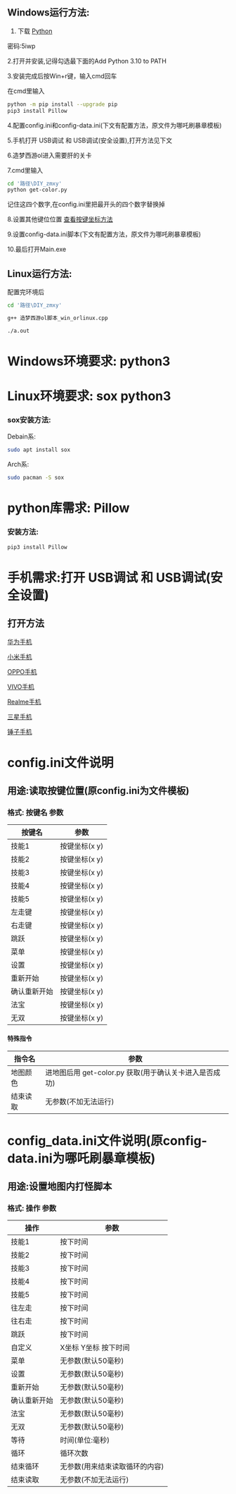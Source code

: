 ## Windows运行方法:
1. 下载 [Python](https://wws.lanzouy.com/iEvk807a8dti)

密码:5iwp

2.打开并安装,记得勾选最下面的Add Python 3.10 to PATH
 
3.安装完成后按Win+r键，输入cmd回车

在cmd里输入
````bash
python -m pip install --upgrade pip
pip3 install Pillow
````
4.配置config.ini和config-data.ini(下文有配置方法，原文件为哪吒刷暴章模板)

5.手机打开 USB调试 和 USB调试(安全设置),打开方法见下文

6.造梦西游ol进入需要肝的关卡

7.cmd里输入
````bash
cd '路径\DIY_zmxy'
python get-color.py
````
记住这四个数字,在config.ini里把最开头的四个数字替换掉

8.设置其他键位位置
[查看按键坐标方法](https://jingyan.baidu.com/article/00a07f38297bd082d028dce7.html)

9.设置config-data.ini脚本(下文有配置方法，原文件为哪吒刷暴章模板)

10.最后打开Main.exe

## Linux运行方法:

配置完环境后
````bash
cd '路径\DIY_zmxy'
````
````bash
g++ 造梦西游ol脚本_win_orlinux.cpp
````
````bash
./a.out
````


# Windows环境要求: python3
# Linux环境要求: sox python3
### sox安装方法:
Debain系:
````bash
sudo apt install sox
````
Arch系:
````bash
sudo pacman -S sox
````


# python库需求: Pillow

### 安装方法:
````bash
pip3 install Pillow
````

# 手机需求:打开 USB调试 和 USB调试(安全设置)

## 打开方法

[华为手机](https://help.airdroid.com/hc/zh-cn/articles/360044847394-%E5%8D%8E%E4%B8%BA%E6%89%8B%E6%9C%BA%E5%A6%82%E4%BD%95%E5%BC%80%E5%90%AFUSB%E8%B0%83%E8%AF%95-)

[小米手机](https://help.airdroid.com/hc/zh-cn/articles/360045329413-%E5%B0%8F%E7%B1%B3%E6%89%8B%E6%9C%BA%E5%A6%82%E4%BD%95%E5%BC%80%E5%90%AFUSB%E8%B0%83%E8%AF%95-)

[OPPO手机](https://help.airdroid.com/hc/zh-cn/articles/360045675654-Oppo%E6%89%8B%E6%9C%BA%E5%A6%82%E4%BD%95%E5%BC%80%E5%90%AFUSB%E8%B0%83%E8%AF%95-)

[VIVO手机](https://help.airdroid.com/hc/zh-cn/articles/360045661674-vivo%E6%89%8B%E6%9C%BA%E5%A6%82%E4%BD%95%E5%BC%80%E5%90%AFUSB%E8%B0%83%E8%AF%95-)

[Realme手机](https://help.airdroid.com/hc/zh-cn/articles/4412937828251-Realme%E6%89%8B%E6%9C%BA%E5%A6%82%E4%BD%95%E5%BC%80%E5%90%AFUSB%E8%B0%83%E8%AF%95-)

[三星手机](https://help.airdroid.com/hc/zh-cn/articles/360045374013-%E4%B8%89%E6%98%9F%E6%89%8B%E6%9C%BA%E5%A6%82%E4%BD%95%E5%BC%80%E5%90%AFUSB%E8%B0%83%E8%AF%95-)

[锤子手机](https://help.airdroid.com/hc/zh-cn/articles/360045202593-%E9%94%A4%E5%AD%90%E6%89%8B%E6%9C%BA%E5%A6%82%E4%BD%95%E5%BC%80%E5%90%AFUSB%E8%B0%83%E8%AF%95-)
# config.ini文件说明

## 用途:读取按键位置(原config.ini为文件模板)

### 格式: 按键名 参数
|按键名|参数|
| --- | --- |
|技能1| 按键坐标(x y) |
|技能2| 按键坐标(x y) |
|技能3| 按键坐标(x y) |
|技能4| 按键坐标(x y) |
|技能5| 按键坐标(x y) |
|左走键| 按键坐标(x y) |
|右走键| 按键坐标(x y) |
|跳跃| 按键坐标(x y) |
|菜单| 按键坐标(x y) |
|设置| 按键坐标(x y) |
|重新开始| 按键坐标(x y) |
|确认重新开始| 按键坐标(x y) |
|法宝| 按键坐标(x y) |
|无双| 按键坐标(x y) |
#### 特殊指令
|指令名|参数|
| --- | --- |
|地图颜色| 进地图后用 get-color.py 获取(用于确认关卡进入是否成功) |
|结束读取| 无参数(不加无法运行) |

# config_data.ini文件说明(原config-data.ini为哪吒刷暴章模板)

## 用途:设置地图内打怪脚本

### 格式: 操作 参数
|操作|参数|
| --- | --- |
|技能1| 按下时间 |
|技能2| 按下时间 |
|技能3| 按下时间 |
|技能4| 按下时间 |
|技能5| 按下时间 |
|往左走| 按下时间 |
|往右走| 按下时间 |
|跳跃| 按下时间 |
|自定义| X坐标 Y坐标 按下时间 |
|菜单| 无参数(默认50毫秒) |
|设置| 无参数(默认50毫秒) |
|重新开始| 无参数(默认50毫秒) |
|确认重新开始| 无参数(默认50毫秒) |
|法宝| 无参数(默认50毫秒) |
|无双| 无参数(默认50毫秒) |
|等待| 时间(单位:毫秒) |
|循环| 循环次数 |
|结束循环| 无参数(用来结束读取循环的内容) |
|结束读取| 无参数(不加无法运行) |
